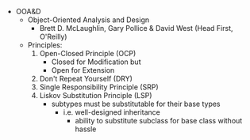 - OOA&D
    - Object-Oriented Analysis and Design
        - Brett D. McLaughlin, Gary Pollice & David West (Head First, O'Reilly)
    - Principles:
        1. Open-Closed Principle (OCP)
            - Closed for Modification but
            - Open for Extension
        2. Don't Repeat Yourself (DRY)
        3. Single Responsibility Principle (SRP)
        4. Liskov Substitution Principle (LSP)
            - subtypes must be substitutable for their base types
                - i.e. well-designed inheritance
                    - ability to substitute subclass for base class without hassle

